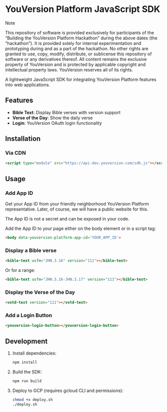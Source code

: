 # YouVersion Platform JavaScript SDK

> [!NOTE]
> This repository of software is provided exclusively for participants of the “Building the YouVersion Platform Hackathon” during the above dates (the “hackathon”).
> It is provided solely for internal experimentation and prototyping during and as a part of the hackathon. No other rights are granted to use, copy, modify, distribute, or sublicense this repository of software or any derivatives thereof.
> All content remains the exclusive property of YouVersion and is protected by applicable copyright and intellectual property laws. YouVersion reserves all of its rights.

A lightweight JavaScript SDK for integrating YouVersion Platform features into web applications.

## Features

- **Bible Text**: Display Bible verses with version support
- **Verse of the Day**: Show the daily verse
- **Login**: YouVersion OAuth login functionality

## Installation

### Via CDN

```html
<script type="module" src="https://api-dev.youversion.com/sdk.js"></script>
```

<!-- ### Via NPM (coming soon)

```bash
npm install @youversion/yvp-javascript-sdk
``` -->

## Usage

### Add App ID

Get your App ID from your friendly neighborhood YouVersion Platform representative.
Later, of course, we will have a public website for this.

The App ID is not a secret and can be exposed in your code.

Add the App ID to your page either on the body element or in a script tag:

```html
<body data-youversion-platform-app-id='YOUR_APP_ID'>
```


### Display a Bible verse

```html
<bible-text usfm="JHN.3.16" version="111"></bible-text>
```

Or for a range:

```html
<bible-text usfm="JHN.3.16-JHN.3.17" version="111"></bible-text>
```

### Display the Verse of the Day

```html
<votd-text version="111"></votd-text>
```

### Add a Login Button

```html
<youversion-login-button></youversion-login-button>
```

## Development

1. Install dependencies:
   ```bash
   npm install
   ```

2. Build the SDK:
   ```bash
   npm run build
   ```

3. Deploy to GCP (requires gcloud CLI and permissions):
   ```bash
   chmod +x deploy.sh
   ./deploy.sh
   ```

